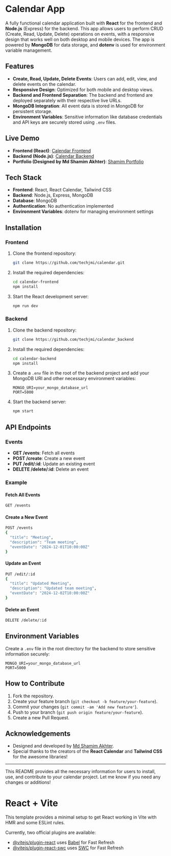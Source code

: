 
# Calendar App

A fully functional calendar application built with **React** for the frontend and **Node.js** (Express) for the backend. This app allows users to perform CRUD (Create, Read, Update, Delete) operations on events, with a responsive design that works well on both desktop and mobile devices. The app is powered by **MongoDB** for data storage, and **dotenv** is used for environment variable management.

## Features

- **Create, Read, Update, Delete Events**: Users can add, edit, view, and delete events on the calendar.
- **Responsive Design**: Optimized for both mobile and desktop views.
- **Backend and Frontend Separation**: The backend and frontend are deployed separately with their respective live URLs.
- **MongoDB Integration**: All event data is stored in MongoDB for persistent storage.
- **Environment Variables**: Sensitive information like database credentials and API keys are securely stored using `.env` files.

## Live Demo

- **Frontend (React)**: [Calendar Frontend](https://calendar-8nsa.onrender.com/)
- **Backend (Node.js)**: [Calendar Backend](https://calendar-backend-00zx.onrender.com)
- **Portfolio (Designed by Md Shamim Akhter)**: [Shamim Portfolio](https://shamim-portfolio-u1yp.onrender.com/)

## Tech Stack

- **Frontend**: React, React Calendar, Tailwind CSS
- **Backend**: Node.js, Express, MongoDB
- **Database**: MongoDB
- **Authentication**: No authentication implemented
- **Environment Variables**: dotenv for managing environment settings

## Installation

### Frontend

1. Clone the frontend repository:
   ```bash
   git clone https://github.com/techjmi/calendar.git
   ```

2. Install the required dependencies:
   ```bash
   cd calendar-frontend
   npm install
   ```

3. Start the React development server:
   ```bash
   npm run dev
   ```

### Backend

1. Clone the backend repository:
   ```bash
   git clone https://github.com/techjmi/calendar_backend
   ```

2. Install the required dependencies:
   ```bash
   cd calendar-backend
   npm install
   ```

3. Create a `.env` file in the root of the backend project and add your MongoDB URI and other necessary environment variables:
   ```env
   MONGO_URI=your_mongo_database_url
   PORT=5000
   ```

4. Start the backend server:
   ```bash
   npm start
   ```

## API Endpoints

### Events

- **GET /events**: Fetch all events
- **POST /create**: Create a new event
- **PUT /edit/:id**: Update an existing event
- **DELETE /delete/:id**: Delete an event

### Example

#### Fetch All Events
```bash
GET /events
```

#### Create a New Event
```bash
POST /events
{
  "title": "Meeting",
  "description": "Team meeting",
  "eventDate": "2024-12-01T10:00:00Z"
}
```

#### Update an Event
```bash
PUT /edit/:id
{
  "title": "Updated Meeting",
  "description": "Updated team meeting",
  "eventDate": "2024-12-02T10:00:00Z"
}
```

#### Delete an Event
```bash
DELETE /delete/:id
```

## Environment Variables

Create a `.env` file in the root directory for the backend to store sensitive information securely:

```
MONGO_URI=your_mongo_database_url
PORT=5000
```

## How to Contribute

1. Fork the repository.
2. Create your feature branch (`git checkout -b feature/your-feature`).
3. Commit your changes (`git commit -am 'Add new feature'`).
4. Push to your branch (`git push origin feature/your-feature`).
5. Create a new Pull Request.

## Acknowledgements

- Designed and developed by [Md Shamim Akhter](https://shamim-portfolio-u1yp.onrender.com/).
- Special thanks to the creators of the **React Calendar** and **Tailwind CSS** for the awesome libraries!

---

This README provides all the necessary information for users to install, use, and contribute to your calendar project. Let me know if you need any changes or additions!

# React + Vite

This template provides a minimal setup to get React working in Vite with HMR and some ESLint rules.

Currently, two official plugins are available:

- [@vitejs/plugin-react](https://github.com/vitejs/vite-plugin-react/blob/main/packages/plugin-react/README.md) uses [Babel](https://babeljs.io/) for Fast Refresh
- [@vitejs/plugin-react-swc](https://github.com/vitejs/vite-plugin-react-swc) uses [SWC](https://swc.rs/) for Fast Refresh
